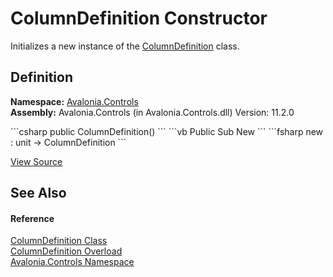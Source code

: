 # ColumnDefinition Constructor


Initializes a new instance of the <a href="T_Avalonia_Controls_ColumnDefinition">ColumnDefinition</a> class.



## Definition
**Namespace:** <a href="N_Avalonia_Controls">Avalonia.Controls</a>  
**Assembly:** Avalonia.Controls (in Avalonia.Controls.dll) Version: 11.2.0

<Tabs groupId="api-code-preview">
<TabItem value="csharp" label="C#">
```csharp
public ColumnDefinition()
```
</TabItem>
<TabItem value="vb" label="VB">
```vb
Public Sub New
```
</TabItem>
<TabItem value="fsharp" label="F#">
```fsharp
new : unit -> ColumnDefinition
```
</TabItem>
</Tabs>



<a href="https://github.com/AvaloniaUI/Avalonia/tree/master/src/Avalonia.Controls/ColumnDefinition.cs#L39" title="View the source code">View Source</a>



## See Also


#### Reference
<a href="T_Avalonia_Controls_ColumnDefinition">ColumnDefinition Class</a>  
<a href="Overload_Avalonia_Controls_ColumnDefinition__ctor">ColumnDefinition Overload</a>  
<a href="N_Avalonia_Controls">Avalonia.Controls Namespace</a>  
